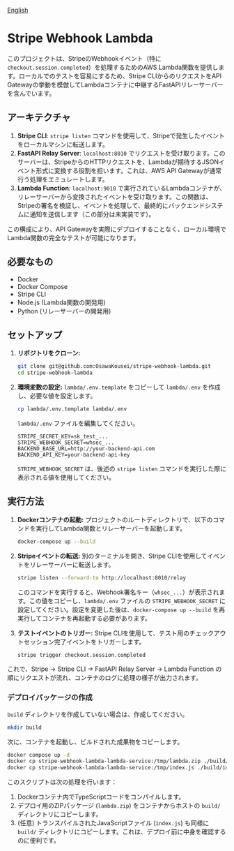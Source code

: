 [English](./README-en.md)

# Stripe Webhook Lambda

このプロジェクトは、StripeのWebhookイベント（特に `checkout.session.completed`）を処理するためのAWS Lambda関数を提供します。ローカルでのテストを容易にするため、Stripe CLIからのリクエストをAPI Gatewayの挙動を模倣してLambdaコンテナに中継するFastAPIリレーサーバーを含んでいます。

## アーキテクチャ

1.  **Stripe CLI**: `stripe listen` コマンドを使用して、Stripeで発生したイベントをローカルマシンに転送します。
2.  **FastAPI Relay Server**: `localhost:8010` でリクエストを受け取ります。このサーバーは、StripeからのHTTPリクエストを、Lambdaが期待するJSONイベント形式に変換する役割を担います。これは、AWS API Gatewayが通常行う処理をエミュレートします。
3.  **Lambda Function**: `localhost:9010` で実行されているLambdaコンテナが、リレーサーバーから変換されたイベントを受け取ります。この関数は、Stripeの署名を検証し、イベントを処理して、最終的にバックエンドシステムに通知を送信します（この部分は未実装です）。

この構成により、API Gatewayを実際にデプロイすることなく、ローカル環境でLambda関数の完全なテストが可能になります。

## 必要なもの

*   Docker
*   Docker Compose
*   Stripe CLI
*   Node.js (Lambda関数の開発用)
*   Python (リレーサーバーの開発用)

## セットアップ

1.  **リポジトリをクローン:**
    ```bash
    git clone git@github.com:OsawaKousei/stripe-webhook-lambda.git
    cd stripe-webhook-lambda
    ```

2.  **環境変数の設定:**
    `lambda/.env.template` をコピーして `lambda/.env` を作成し、必要な値を設定します。
    ```bash
    cp lambda/.env.template lambda/.env
    ```
    `lambda/.env` ファイルを編集してください。
    ```
    STRIPE_SECRET_KEY=sk_test_...
    STRIPE_WEBHOOK_SECRET=whsec_...
    BACKEND_BASE_URL=http://your-backend-api.com
    BACKEND_API_KEY=your-backend-api-key
    ```
    `STRIPE_WEBHOOK_SECRET` は、後述の `stripe listen` コマンドを実行した際に表示される値を使用してください。

## 実行方法

1.  **Dockerコンテナの起動:**
    プロジェクトのルートディレクトリで、以下のコマンドを実行してLambda関数とリレーサーバーを起動します。
    ```bash
    docker-compose up --build
    ```

2.  **Stripeイベントの転送:**
    別のターミナルを開き、Stripe CLIを使用してイベントをリレーサーバーに転送します。
    ```bash
    stripe listen --forward-to http://localhost:8010/relay
    ```
    このコマンドを実行すると、Webhook署名キー（`whsec_...`）が表示されます。この値をコピーし、`lambda/.env` ファイルの `STRIPE_WEBHOOK_SECRET` に設定してください。設定を変更した後は、`docker-compose up --build` を再実行してコンテナを再起動する必要があります。

3.  **テストイベントのトリガー:**
    Stripe CLIを使用して、テスト用のチェックアウトセッション完了イベントをトリガーします。
    ```bash
    stripe trigger checkout.session.completed
    ```

これで、Stripe → Stripe CLI → FastAPI Relay Server → Lambda Function の順にリクエストが流れ、コンテナのログに処理の様子が出力されます。

### デプロイパッケージの作成

`build` ディレクトリを作成していない場合は、作成してください。

```bash
mkdir build
```

次に、コンテナを起動し、ビルドされた成果物をコピーします。

```bash
docker compose up -d
docker cp stripe-webhook-lambda-lambda-service:/tmp/lambda.zip ./build/lambda.zip
docker cp stripe-webhook-lambda-lambda-service:/tmp/index.js ./build/index.js
```

このスクリプトは次の処理を行います：

1.  Dockerコンテナ内でTypeScriptコードをコンパイルします。
2.  デプロイ用のZIPパッケージ (`lambda.zip`) をコンテナからホストの `build/` ディレクトリにコピーします。
3.  (任意) トランスパイルされたJavaScriptファイル (`index.js`) も同様に `build/` ディレクトリにコピーします。これは、デプロイ前に中身を確認するのに便利です。
